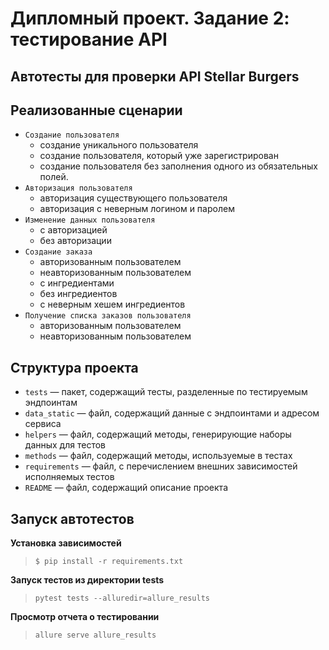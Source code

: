 # Дипломный проект. Задание 2: тестирование API
## Автотесты для проверки API Stellar Burgers

## Реализованные сценарии
- `Создание пользователя`
   - создание уникального пользователя
   - создание пользователя, который уже зарегистрирован
   - создание пользователя без заполнения одного из обязательных полей.
- `Авторизация пользователя`
   - авторизация существующего пользователя
   - авторизация с неверным логином и паролем
- `Изменение данных пользователя`
   - с авторизацией
   - без авторизации
- `Создание заказа`
   - авторизованным пользователем
   - неавторизованным пользователем
   - с ингредиентами
   - без ингредиентов
   - с неверным хешем ингредиентов
- `Получение списка заказов пользователя`
   - авторизованным пользователем
   - неавторизованным пользователем


## Структура проекта
- `tests` — пакет, содержащий тесты, разделенные по тестируемым эндпоинтам
- `data_static` — файл, содержащий данные с эндпоинтами и адресом сервиса
- `helpers` — файл, содержащий методы, генерирующие наборы данных для тестов
- `methods` — файл, содержащий методы, используемые в тестах
- `requirements` — файл, с перечислением внешних зависимостей исполняемых тестов
- `README` — файл, содержащий описание проекта

## Запуск автотестов

**Установка зависимостей**

> `$ pip install -r requirements.txt`

**Запуск тестов из директории tests**

> `pytest tests --alluredir=allure_results`

**Просмотр отчета о тестировании**

> `allure serve allure_results`